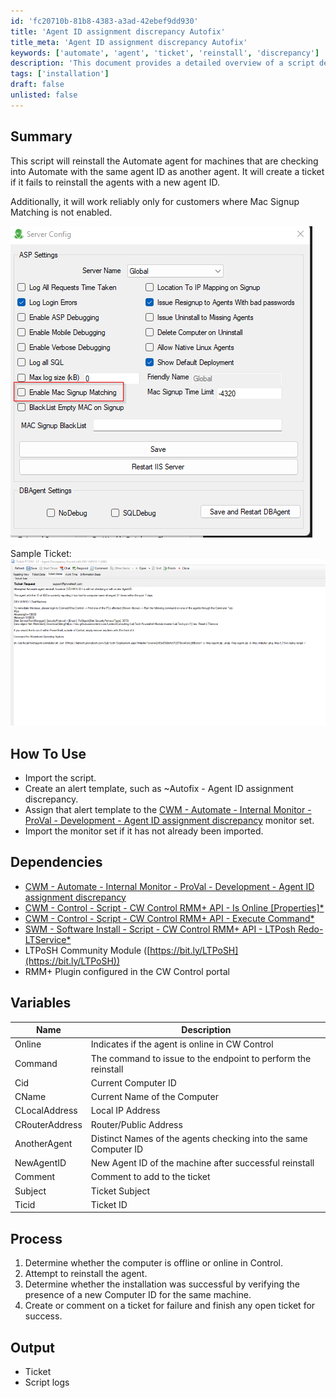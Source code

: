 ```yaml
---
id: 'fc20710b-81b8-4383-a3ad-42ebef9dd930'
title: 'Agent ID assignment discrepancy Autofix'
title_meta: 'Agent ID assignment discrepancy Autofix'
keywords: ['automate', 'agent', 'ticket', 'reinstall', 'discrepancy']
description: 'This document provides a detailed overview of a script designed to reinstall the Automate agent for machines that share the same agent ID. It outlines the process of creating tickets for failed installations and highlights specific dependencies and variables necessary for successful execution. The script is intended for environments where Mac Signup Matching is not enabled.'
tags: ['installation']
draft: false
unlisted: false
---
```


## Summary

This script will reinstall the Automate agent for machines that are checking into Automate with the same agent ID as another agent. It will create a ticket if it fails to reinstall the agents with a new agent ID.

Additionally, it will work reliably only for customers where Mac Signup Matching is not enabled.

![Image](../../../static/img/Agent-ID-assignment-discrepancy-Autofix/image_1.png)

Sample Ticket:  
![Image](../../../static/img/Agent-ID-assignment-discrepancy-Autofix/image_2.png)

## How To Use

- Import the script.
- Create an alert template, such as ~Autofix - Agent ID assignment discrepancy.
- Assign that alert template to the [CWM - Automate - Internal Monitor - ProVal - Development - Agent ID assignment discrepancy](<../monitors/Agent ID assignment discrepancy.md>) monitor set.
- Import the monitor set if it has not already been imported.

## Dependencies

- [CWM - Automate - Internal Monitor - ProVal - Development - Agent ID assignment discrepancy](<../monitors/Agent ID assignment discrepancy.md>)
- [CWM - Control - Script - CW Control RMM+ API - Is Online [Properties]*](<./ScreenConnect Client - Connectivity - Audit.md>)
- [CWM - Control - Script - CW Control RMM+ API - Execute Command*](<./ScreenConnect Client - Command - Execute.md>)
- [SWM - Software Install - Script - CW Control RMM+ API - LTPosh Redo-LTService*](<./Automate Agent - Reinstall.md>)
- LTPoSH Community Module ([https://bit.ly/LTPoSH](https://bit.ly/LTPoSH))
- RMM+ Plugin configured in the CW Control portal

## Variables

| Name              | Description                                                    |
|-------------------|---------------------------------------------------------------|
| Online            | Indicates if the agent is online in CW Control               |
| Command           | The command to issue to the endpoint to perform the reinstall |
| Cid               | Current Computer ID                                          |
| CName             | Current Name of the Computer                                 |
| CLocalAddress     | Local IP Address                                            |
| CRouterAddress    | Router/Public Address                                        |
| AnotherAgent      | Distinct Names of the agents checking into the same Computer ID |
| NewAgentID        | New Agent ID of the machine after successful reinstall       |
| Comment           | Comment to add to the ticket                                 |
| Subject           | Ticket Subject                                              |
| Ticid             | Ticket ID                                                  |

## Process

1. Determine whether the computer is offline or online in Control.
2. Attempt to reinstall the agent.
3. Determine whether the installation was successful by verifying the presence of a new Computer ID for the same machine.
4. Create or comment on a ticket for failure and finish any open ticket for success.

## Output

- Ticket
- Script logs




